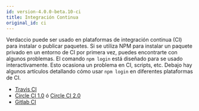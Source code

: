 ```yaml
---
id: version-4.0.0-beta.10-ci
title: Integración Continua
original_id: ci
---
```


Verdaccio puede ser usado en plataformas de integración continua (CI) para instalar o publicar paquetes. Si se utiliza NPM para instalar un paquete privado en un entorno de CI por primera vez, puedes encontrarte con algunos problemas. El comando `npm login` está diseñado para se usado interactivamente. Esto ocasiona un problema en CI, scripts, etc. Debajo hay algunos artículos detallando cómo usar `npm login` en diferentes plataformas de CI.

- [Travis CI](https://remysharp.com/2015/10/26/using-travis-with-private-npm-deps)
- [Circle CI 1.0](https://circleci.com/docs/1.0/npm-login/) ó [Circle CI 2.0](https://circleci.com/docs/2.0/deployment-integrations/#npm)
- [Gitlab CI](https://www.exclamationlabs.com/blog/continuous-deployment-to-npm-using-gitlab-ci/)